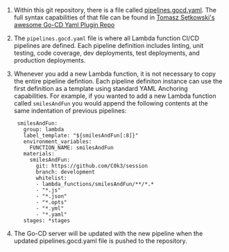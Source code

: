1. Within this git repository, there is a file called [pipelines.gocd.yaml](pipelines.gocd.yaml). The full syntax capabilities of that file can be found in [Tomasz Sętkowski's awesome Go-CD Yaml Plugin Repo](https://github.com/tomzo/gocd-yaml-config-plugin)
1. The `pipelines.gocd.yaml` file is where all Lambda function CI/CD pipelines are defined. Each pipeline definition includes linting, unit testing, code coverage, dev deployments, test deployments, and production deployments.
1. Whenever you add a new Lambda function, it is not necessary to copy the entire pipeline defintion. Each pipeline definiton instance can use the first definition as a template using standard YAML Anchoring capabilities. For example, if you wanted to add a new Lambda function called `smilesAndFun` you would append the following contents at the same indentation of previous pipelines:
  
        smilesAndFun:
          group: lambda
          label_template: "${smilesAndFun[:8]}"
          environment_variables:
            FUNCTION_NAME: smilesAndFun
          materials:
            smilesAndFun:
              git: https://github.com/C0k3/session
              branch: development
              whitelist:
              - lambda_functions/smilesAndFun/**/*.*
              - "*.js"
              - "*.json"
              - "*.opts"
              - "*.yml"
              - "*.yaml"
          stages: *stages
1. The Go-CD server will be updated with the new pipeline when the updated pipelines.gocd.yaml file is pushed to the repository.
